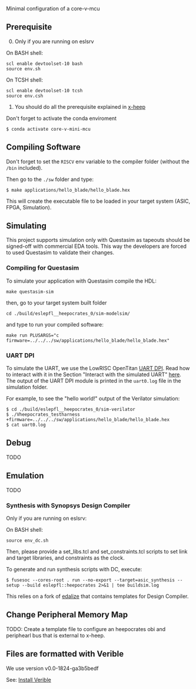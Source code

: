 Minimal configuration of a core-v-mcu

## Prerequisite

0. Only if you are running on eslsrv


On BASH shell:

```
scl enable devtoolset-10 bash
source env.sh
```

On TCSH shell:

```
scl enable devtoolset-10 tcsh
source env.csh
```

1. You should do all the prerequisite explained in [x-heep](https://github.com/esl-epfl/x-heep)

Don't forget to activate the conda enviroment

```
$ conda activate core-v-mini-mcu
```

## Compiling Software

Don't forget to set the `RISCV` env variable to the compiler folder (without the `/bin` included).

Then go to the `./sw` folder and type:

```
$ make applications/hello_blade/hello_blade.hex
```

This will create the executable file to be loaded in your target system (ASIC, FPGA, Simulation).

## Simulating

This project supports simulation only with Questasim as tapeouts should be signed-off with commercial EDA tools.
This way the developers are forced to used Questasim to validate their changes.

### Compiling for Questasim

To simulate your application with Questasim compile the HDL:

```
make questasim-sim
```

then, go to your target system built folder

```
cd ./build/eslepfl__heepocrates_0/sim-modelsim/
```

and type to run your compiled software:

```
make run PLUSARGS="c firmware=../../../sw/applications/hello_blade/hello_blade.hex"
```

### UART DPI

To simulate the UART, we use the LowRISC OpenTitan [UART DPI](https://github.com/lowRISC/opentitan/tree/master/hw/dv/dpi/uartdpi).
Read how to interact with it in the Section "Interact with the simulated UART" [here](https://docs.opentitan.org/doc/ug/getting_started_verilator/).
The output of the UART DPI module is printed in the `uart0.log` file in the simulation folder.

For example, to see the "hello world!" output of the Verilator simulation:

```
$ cd ./build/eslepfl__heepocrates_0/sim-verilator
$ ./Vheepocrates_testharness +firmware=../../../sw/applications/hello_blade/hello_blade.hex
$ cat uart0.log
```
## Debug

TODO

## Emulation

TODO

### Synthesis with Synopsys Design Compiler

Only if you are running on eslsrv:

On BASH shell:

```
source env_dc.sh
```

Then, please provide a set_libs.tcl and set_constraints.tcl scripts to set link and target libraries, and constraints as the clock.

To generate and run synthesis scripts with DC, execute:

```
$ fusesoc --cores-root . run --no-export --target=asic_synthesis --setup --build eslepfl::heepocrates 2>&1 | tee buildsim.log
```

This relies on a fork of [edalize](https://github.com/davideschiavone/edalize) that contains templates for Design Compiler.

## Change Peripheral Memory Map

TODO: Create a template file to configure an heepocrates obi and periphearl bus that is external to x-heep.

## Files are formatted with Verible

We use version v0.0-1824-ga3b5bedf

See: [Install Verible](https://docs.opentitan.org/doc/ug/install_instructions/)
